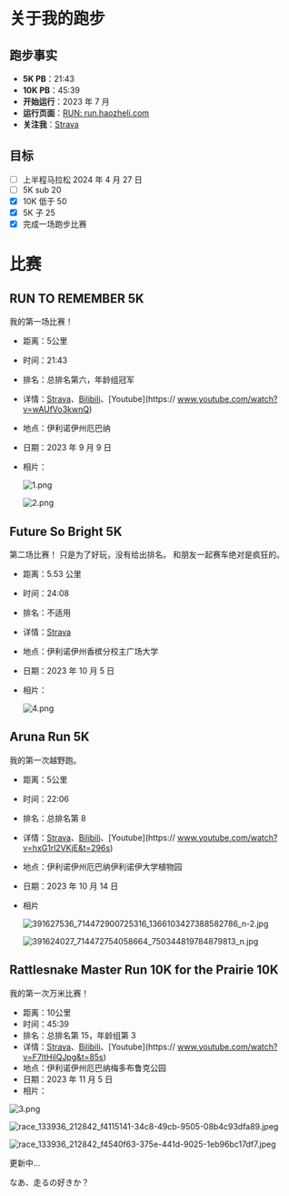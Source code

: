 # 关于我的跑步

## 跑步事实

- **5K PB**：21:43
- **10K PB**：45:39
- **开始运行**：2023 年 7 月
- **运行页面**：[RUN: run.haozheli.com](https://run.haozheli.com/)
- **关注我**：[Strava](https://www.strava.com/athletes/haozheli)

## 目标

- [ ] 上半程马拉松 2024 年 4 月 27 日
- [ ] 5K sub 20
- [x] 10K 低于 50
- [x] 5K 子 25
- [x] 完成一场跑步比赛

# 比赛

## RUN TO REMEMBER 5K

我的第一场比赛！

- 距离：5公里
- 时间：21:43
- 排名：总排名第六，年龄组冠军
- 详情：[Strava](https://www.strava.com/activities/9814724410)、[Bilibili](https://www.bilibili.com/video/BV1hm4y1P7Zn/)、[Youtube](https:// www.youtube.com/watch?v=wAUfVo3kwnQ)
- 地点：伊利诺伊州厄巴纳
- 日期：2023 年 9 月 9 日
- 相片：
    
     ![1.png](run/1.png)
    
     ![2.png](run/2.png)
    

## Future So Bright 5K

第二场比赛！ 只是为了好玩，没有给出排名。 和朋友一起赛车绝对是疯狂的。

- 距离：5.53 公里
- 时间：24:08
- 排名：不适用
- 详情：[Strava](https://www.strava.com/activities/9984807297)
- 地点：伊利诺伊州香槟分校主广场大学
- 日期：2023 年 10 月 5 日
- 相片：
    
     ![4.png](run/4.png)
    

## Aruna Run 5K

我的第一次越野跑。

- 距离：5公里
- 时间：22:06
- 排名：总排名第 8
- 详情：[Strava](https://www.strava.com/activities/10037739416)、[Bilibili](https://www.bilibili.com/video/BV1b34y1g7B2/)、[Youtube](https:// www.youtube.com/watch?v=hxG1rl2VKjE&t=296s)
- 地点：伊利诺伊州厄巴纳伊利诺伊大学植物园
- 日期：2023 年 10 月 14 日
- 相片
    
     ![391627536_714472900725316_1366103427388582786_n-2.jpg](run/391627536_714472900725316_1366103427388582786_n-2.jpg)
    
     ![391624027_714472754058664_750344819784879813_n.jpg](运行/391624027_714472754058664_750344819784879813_n.jpg)
    

## Rattlesnake Master Run 10K for the Prairie 10K

我的第一次万米比赛！

- 距离：10公里
- 时间：45:39
- 排名：总排名第 15，年龄组第 3
- 详情：[Strava](https://www.strava.com/activities/10165758315)、[Bilibili](https://www.bilibili.com/video/BV1My4y1w779/)、[Youtube](https:// www.youtube.com/watch?v=F7ltHilQJpg&t=85s)
- 地点：伊利诺伊州厄巴纳梅多布鲁克公园
- 日期：2023 年 11 月 5 日
- 相片：

![3.png](run/3.png)

![race_133936_212842_f4115141-34c8-49cb-9505-08b4c93dfa89.jpeg](run/race_133936_212842_f4115141-34c8-49cb-9505-08b4c93dfa89.jpeg)

![race_133936_212842_f4540f63-375e-441d-9025-1eb96bc17df7.jpeg](run/race_133936_212842_f4540f63-375e-441d-9025-1eb96bc17df7.jpeg)

更新中...

なあ、走るの好きか？